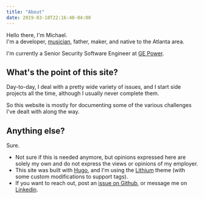 ```yaml
---
title: "About"
date: 2019-03-18T22:16:40-04:00
---
```


Hello there, I'm Michael.<br/>
I'm a developer, [musician](https://soundcloud.com/mcbeckler), father, maker, and native to the Atlanta area.

I'm currently a Senior Security Software Engineer at [GE Power](https://www.ge.com/power).

## What's the point of this site?

Day-to-day, I deal with a pretty wide variety of issues, and I start side projects all the time, although I usually never complete them.

So this website is mostly for documenting some of the various challenges I've dealt with along the way.

## Anything else?

Sure.

* Not sure if this is needed anymore, but opinions expressed here are solely my own and do not express the views or opinions of my employer.
* This site was built with [Hugo](https://gohugo.io/), and I'm using the [Lithium](https://themes.gohugo.io/hugo-lithium-theme/) theme (with some custom modifications to support tags).
* If you want to reach out, post an [issue on Github](https://github.com/beckler/beckler.github.io/issues/new), or message me on [Linkedin](https://www.linkedin.com/in/mcbeckler/).